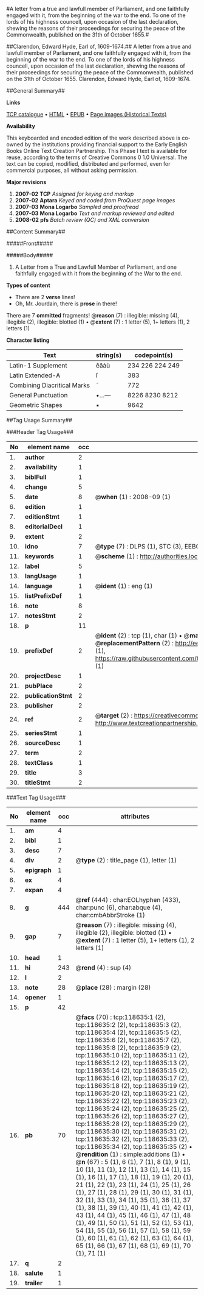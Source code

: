 #A letter from a true and lawfull member of Parliament, and one faithfully engaged with it, from the beginning of the war to the end. To one of the lords of his highness councell, upon occasion of the last declaration, shewing the reasons of their proceedings for securing the peace of the Commonwealth, published on the 31th of October 1655.#

##Clarendon, Edward Hyde, Earl of, 1609-1674.##
A letter from a true and lawfull member of Parliament, and one faithfully engaged with it, from the beginning of the war to the end. To one of the lords of his highness councell, upon occasion of the last declaration, shewing the reasons of their proceedings for securing the peace of the Commonwealth, published on the 31th of October 1655.
Clarendon, Edward Hyde, Earl of, 1609-1674.

##General Summary##

**Links**

[TCP catalogue](http://www.ota.ox.ac.uk/tcp/)  • 
[HTML](http://tei.it.ox.ac.uk/tcp/Texts-HTML/free/A79/A79847.html)  • 
[EPUB](http://tei.it.ox.ac.uk/tcp/Texts-EPUB/free/A79/A79847.epub) • 
[Page images (Historical Texts)](https://data.historicaltexts.jisc.ac.uk/view?pubId=eebo-99866364e&pageId=eebo-99866364e-118635-1)

**Availability**

This keyboarded and encoded edition of the
	       work described above is co-owned by the institutions
	       providing financial support to the Early English Books
	       Online Text Creation Partnership. This Phase I text is
	       available for reuse, according to the terms of Creative
	       Commons 0 1.0 Universal. The text can be copied,
	       modified, distributed and performed, even for
	       commercial purposes, all without asking permission.

**Major revisions**

1. __2007-02__ __TCP__ *Assigned for keying and markup*
1. __2007-02__ __Aptara__ *Keyed and coded from ProQuest page images*
1. __2007-03__ __Mona Logarbo__ *Sampled and proofread*
1. __2007-03__ __Mona Logarbo__ *Text and markup reviewed and edited*
1. __2008-02__ __pfs__ *Batch review (QC) and XML conversion*

##Content Summary##

#####Front#####

#####Body#####

1. A Letter from a True and Lawfull
Member of Parliament, and
one faithfully engaged with it
from the beginning of the War
to the end.

**Types of content**

  * There are 2 **verse** lines!
  * Oh, Mr. Jourdain, there is **prose** in there!

There are 7 **ommitted** fragments! 
 @__reason__ (7) : illegible: missing (4), illegible (2), illegible: blotted (1)  •  @__extent__ (7) : 1 letter (5), 1+ letters (1), 2 letters (1)

**Character listing**


|Text|string(s)|codepoint(s)|
|---|---|---|
|Latin-1 Supplement|êâàù|234 226 224 249|
|Latin Extended-A|ſ|383|
|Combining             Diacritical Marks|̄|772|
|General Punctuation|•…—|8226 8230 8212|
|Geometric Shapes|▪|9642|

##Tag Usage Summary##

###Header Tag Usage###

|No|element name|occ|attributes|
|---|---|---|---|
|1.|__author__|2||
|2.|__availability__|1||
|3.|__biblFull__|1||
|4.|__change__|5||
|5.|__date__|8| @__when__ (1) : 2008-09 (1)|
|6.|__edition__|1||
|7.|__editionStmt__|1||
|8.|__editorialDecl__|1||
|9.|__extent__|2||
|10.|__idno__|7| @__type__ (7) : DLPS (1), STC (3), EEBO-CITATION (1), PROQUEST (1), VID (1)|
|11.|__keywords__|1| @__scheme__ (1) : http://authorities.loc.gov/ (1)|
|12.|__label__|5||
|13.|__langUsage__|1||
|14.|__language__|1| @__ident__ (1) : eng (1)|
|15.|__listPrefixDef__|1||
|16.|__note__|8||
|17.|__notesStmt__|2||
|18.|__p__|11||
|19.|__prefixDef__|2| @__ident__ (2) : tcp (1), char (1)  •  @__matchPattern__ (2) : ([0-9\-]+):([0-9IVX]+) (1), (.+) (1)  •  @__replacementPattern__ (2) : http://eebo.chadwyck.com/downloadtiff?vid=$1&page=$2 (1), https://raw.githubusercontent.com/textcreationpartnership/Texts/master/tcpchars.xml#$1 (1)|
|20.|__projectDesc__|1||
|21.|__pubPlace__|2||
|22.|__publicationStmt__|2||
|23.|__publisher__|2||
|24.|__ref__|2| @__target__ (2) : https://creativecommons.org/publicdomain/zero/1.0/ (1), http://www.textcreationpartnership.org/docs/. (1)|
|25.|__seriesStmt__|1||
|26.|__sourceDesc__|1||
|27.|__term__|2||
|28.|__textClass__|1||
|29.|__title__|3||
|30.|__titleStmt__|2||


###Text Tag Usage###

|No|element name|occ|attributes|
|---|---|---|---|
|1.|__am__|4||
|2.|__bibl__|1||
|3.|__desc__|7||
|4.|__div__|2| @__type__ (2) : title_page (1), letter (1)|
|5.|__epigraph__|1||
|6.|__ex__|4||
|7.|__expan__|4||
|8.|__g__|444| @__ref__ (444) : char:EOLhyphen (433), char:punc (6), char:abque (4), char:cmbAbbrStroke (1)|
|9.|__gap__|7| @__reason__ (7) : illegible: missing (4), illegible (2), illegible: blotted (1)  •  @__extent__ (7) : 1 letter (5), 1+ letters (1), 2 letters (1)|
|10.|__head__|1||
|11.|__hi__|243| @__rend__ (4) : sup (4)|
|12.|__l__|2||
|13.|__note__|28| @__place__ (28) : margin (28)|
|14.|__opener__|1||
|15.|__p__|42||
|16.|__pb__|70| @__facs__ (70) : tcp:118635:1 (2), tcp:118635:2 (2), tcp:118635:3 (2), tcp:118635:4 (2), tcp:118635:5 (2), tcp:118635:6 (2), tcp:118635:7 (2), tcp:118635:8 (2), tcp:118635:9 (2), tcp:118635:10 (2), tcp:118635:11 (2), tcp:118635:12 (2), tcp:118635:13 (2), tcp:118635:14 (2), tcp:118635:15 (2), tcp:118635:16 (2), tcp:118635:17 (2), tcp:118635:18 (2), tcp:118635:19 (2), tcp:118635:20 (2), tcp:118635:21 (2), tcp:118635:22 (2), tcp:118635:23 (2), tcp:118635:24 (2), tcp:118635:25 (2), tcp:118635:26 (2), tcp:118635:27 (2), tcp:118635:28 (2), tcp:118635:29 (2), tcp:118635:30 (2), tcp:118635:31 (2), tcp:118635:32 (2), tcp:118635:33 (2), tcp:118635:34 (2), tcp:118635:35 (2)  •  @__rendition__ (1) : simple:additions (1)  •  @__n__ (67) : 5 (1), 6 (1), 7 (1), 8 (1), 9 (1), 10 (1), 11 (1), 12 (1), 13 (1), 14 (1), 15 (1), 16 (1), 17 (1), 18 (1), 19 (1), 20 (1), 21 (1), 22 (1), 23 (1), 24 (1), 25 (1), 26 (1), 27 (1), 28 (1), 29 (1), 30 (1), 31 (1), 32 (1), 33 (1), 34 (1), 35 (1), 36 (1), 37 (1), 38 (1), 39 (1), 40 (1), 41 (1), 42 (1), 43 (1), 44 (1), 45 (1), 46 (1), 47 (1), 48 (1), 49 (1), 50 (1), 51 (1), 52 (1), 53 (1), 54 (1), 55 (1), 56 (1), 57 (1), 58 (1), 59 (1), 60 (1), 61 (1), 62 (1), 63 (1), 64 (1), 65 (1), 66 (1), 67 (1), 68 (1), 69 (1), 70 (1), 71 (1)|
|17.|__q__|2||
|18.|__salute__|1||
|19.|__trailer__|1||
